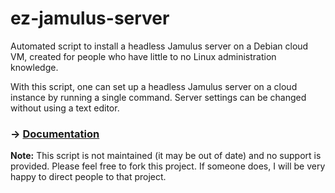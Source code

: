 # ez-jamulus-server

Automated script to install a headless Jamulus server on a Debian cloud VM, created for people who have little to no Linux administration knowledge.

With this script, one can set up a headless Jamulus server on a cloud instance by running a single command. Server settings can be changed without using a text editor.

### &rarr; [Documentation](./docs/modules/ROOT/pages/index.adoc)

**Note:** This script is not maintained (it may be out of date) and no support is provided. Please feel free to fork this project. If someone does, I will be very happy to direct people to that project.

